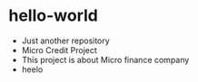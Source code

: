 # hello-world
* Just another repository
* Micro Credit Project
* This project is about Micro finance company
* heelo

